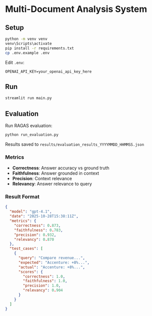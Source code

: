 # Multi-Document Analysis System

## Setup

```bash
python -m venv venv
venv\Scripts\activate
pip install -r requirements.txt
cp .env.example .env
```

Edit `.env`:
```
OPENAI_API_KEY=your_openai_api_key_here
```

## Run

```bash
streamlit run main.py
```

## Evaluation

Run RAGAS evaluation:

```bash
python run_evaluation.py
```

Results saved to `results/evaluation_results_YYYYMMDD_HHMMSS.json`

### Metrics

- **Correctness**: Answer accuracy vs ground truth
- **Faithfulness**: Answer grounded in context
- **Precision**: Context relevance
- **Relevancy**: Answer relevance to query

### Result Format

```json
{
  "model": "gpt-4.1",
  "date": "2025-10-28T15:38:11Z",
  "metrics": {
    "correctness": 0.873,
    "faithfulness": 0.783,
    "precision": 0.932,
    "relevancy": 0.870
  },
  "test_cases": [
    {
      "query": "Compare revenue...",
      "expected": "Accenture: +8%...",
      "actual": "Accenture: +8%...",
      "scores": {
        "correctness": 1.0,
        "faithfulness": 1.0,
        "precision": 1.0,
        "relevancy": 0.904
      }
    }
  ]
}
```
